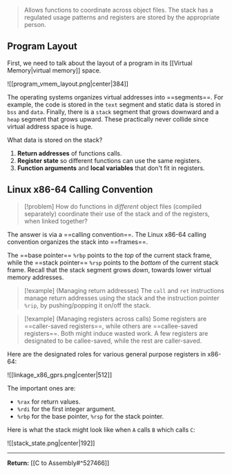 > Allows functions to coordinate across object files. The stack has a regulated usage patterns and registers are stored by the appropriate person.
## Program Layout

First, we need to talk about the layout of a program in its [[Virtual Memory|virtual memory]] space.

![[program_vmem_layout.png|center|384]]

The operating systems organizes virtual addresses into ==segments==. For example, the code is stored in the `text` segment and static data is stored in `bss` and `data`. Finally, there is a `stack` segment that grows downward and a `heap` segment that grows upward. These practically never collide since virtual address space is huge.

What data is stored on the stack?

1. **Return addresses** of functions calls.
2. **Register state** so different functions can use the same registers.
3. **Function arguments** and **local variables** that don't fit in registers.

## Linux x86-64 Calling Convention

> [!problem]
> How do functions in *different* object files (compiled separately) coordinate their use of the stack and of the registers, when linked together?

The answer is via a ==calling convention==. The Linux x86-64 calling convention organizes the stack into ==frames==.

The ==base pointer== `%rbp` points to the *top* of the current stack frame, while the ==stack pointer== `%rsp` points to the *bottom* of the current stack frame. Recall that the stack segment grows *down*, towards lower virtual memory addresses. 

> [!example] (Managing return addresses)
> The `call` and `ret` instructions manage return addresses using the stack and the instruction pointer `%rip`, by pushing/popping it on/off the stack.

> [!example] (Managing registers across calls)
> Some registers are ==caller-saved registers==, while others are ==callee-saved registers==. Both might induce wasted work. A few registers are designated to be callee-saved, while the rest are caller-saved.

Here are the designated roles for various general purpose registers in x86-64:

![[linkage_x86_gprs.png|center|512]]

The important ones are:

* `%rax` for return values.
* `%rdi` for the first integer argument.
* `%rbp` for the base pointer, `%rsp` for the stack pointer.

Here is what the stack might look like when `A` calls `B` which calls `C`:

![[stack_state.png|center|192]]

---

**Return:** [[C to Assembly#^527466]]